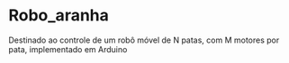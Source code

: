 # Robo_aranha
Destinado ao controle de um robô móvel de N  patas, com M motores por pata, implementado em Arduino
